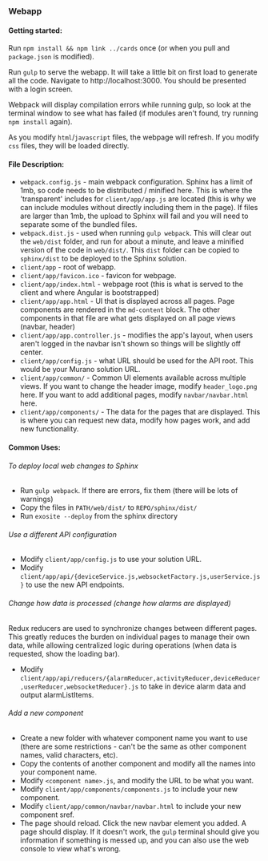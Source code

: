 ### Webapp

#### Getting started:

Run `npm install && npm link ../cards` once (or when you pull and `package.json` is modified).

Run `gulp` to serve the webapp. It will take a little bit on first load to generate all the code. Navigate to http://localhost:3000. You should be presented with a login screen.

Webpack will display compilation errors while running gulp, so look at the terminal window to see what has failed (if modules aren't found, try running `npm install` again).

As you modify `html`/`javascript` files, the webpage will refresh. If you modify `css` files, they will be loaded directly.

#### File Description:

* `webpack.config.js` - main webpack configuration. Sphinx has a limit of 1mb, so code needs to be distributed / minified here. This is where the 'transparent' includes for `client/app/app.js` are located (this is why we can include modules without directly including them in the page). If files are larger than 1mb, the upload to Sphinx will fail and you will need to separate some of the bundled files.
* `webpack.dist.js` - used when running `gulp webpack`. This will clear out the `web/dist` folder, and run for about a minute, and leave a minified version of the code in `web/dist/`. This `dist` folder can be copied to `sphinx/dist` to be deployed to the Sphinx solution.
* `client/app` - root of webapp.
* `client/app/favicon.ico` - favicon for webpage.
* `client/app/index.html` - webpage root (this is what is served to the client and where Angular is bootstrapped)
* `client/app/app.html` - UI that is displayed across all pages. Page components are rendered in the `md-content` block. The other components in that file are what gets displayed on all page views (navbar, header)
* `client/app/app.controller.js` - modifies the app's layout, when users aren't logged in the navbar isn't shown so things will be slightly off center.
* `client/app/config.js` - what URL should be used for the API root. This would be your Murano solution URL.
* `client/app/common/` - Common UI elements available across multiple views. If you want to change the header image, modify `header_logo.png` here. If you want to add additional pages, modify `navbar/navbar.html` here.
* `client/app/components/` - The data for the pages that are displayed. This is where you can request new data, modify how pages work, and add new functionality.

#### Common Uses:

###### To deploy local web changes to Sphinx
* Run `gulp webpack`. If there are errors, fix them (there will be lots of warnings)
* Copy the files in `PATH/web/dist/` to `REPO/sphinx/dist/`
* Run `exosite --deploy` from the sphinx directory

###### Use a different API configuration
* Modify `client/app/config.js` to use your solution URL.
* Modify `client/app/api/{deviceService.js,websocketFactory.js,userService.js}` to
use the new API endpoints.

###### Change how data is processed (change how alarms are displayed)
Redux reducers are used to synchronize changes between different pages. This greatly reduces the burden on individual pages to manage their own data, while allowing centralized logic during operations (when data is requested, show the loading bar).
* Modify `client/app/api/reducers/{alarmReducer,activityReducer,deviceReducer,userReducer,websocketReducer}.js` to take in device alarm data and output alarmListItems.

###### Add a new component
* Create a new folder with whatever component name you want to use (there are some restrictions - can't be the same as other component names, valid characters, etc).
* Copy the contents of another component and modify all the names into your component name.
* Modify `<component name>.js`, and modify the URL to be what you want.
* Modify `client/app/components/components.js` to include your new component.
* Modify `client/app/common/navbar/navbar.html` to include your new component sref.
* The page should reload. Click the new navbar element you added. A page should display. If it doesn't work, the `gulp` terminal should give you information if something is messed up, and you can also use the web console to view what's wrong.
